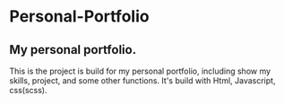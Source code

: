 # Personal-Portfolio

## My personal portfolio.
This is the project is build for my personal portfolio, including show my skills, project, and some other functions.
It's build with Html, Javascript, css(scss).
